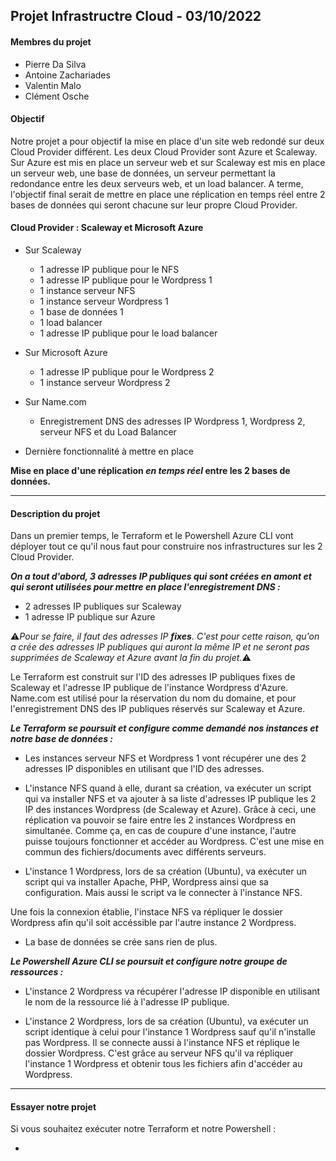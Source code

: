 ## **Projet Infrastructre Cloud - 03/10/2022**

#### **Membres du projet**

- Pierre Da Silva
- Antoine Zachariades
- Valentin Malo
- Clément Osche

#### **Objectif**

Notre projet a pour objectif la mise en place d'un site web redondé sur deux Cloud Provider différent.
Les deux Cloud Provider sont Azure et Scaleway.
Sur Azure est mis en place un serveur web et sur Scaleway est mis en place un serveur web, une base de données, un serveur permettant la redondance entre les deux serveurs web, et un load balancer.
A terme, l'objectif final serait de mettre en place une réplication en temps réel entre 2 bases de données qui seront chacune sur leur propre Cloud Provider.

#### **Cloud Provider : Scaleway et Microsoft Azure**

* Sur Scaleway
    * 1 adresse IP publique pour le NFS
    * 1 adresse IP publique pour le Wordpress 1
    * 1 instance serveur NFS
    * 1 instance serveur Wordpress 1
    * 1 base de données 1
    * 1 load balancer
    * 1 adresse IP publique pour le load balancer

* Sur Microsoft Azure
    * 1 adresse IP publique pour le Wordpress 2
    * 1 instance serveur Wordpress 2

* Sur Name.com
    * Enregistrement DNS des adresses IP Wordpress 1, Wordpress 2, serveur NFS et du Load Balancer 

* Dernière fonctionnalité à mettre en place

**Mise en place d'une réplication *en temps réel* entre les 2 bases de données.**

---

#### **Description du projet**

Dans un premier temps, le Terraform et le Powershell Azure CLI vont déployer tout ce qu'il nous faut pour construire nos infrastructures sur les 2 Cloud Provider.

***On a tout d'abord, 3 adresses IP publiques qui sont créées en amont et qui seront utilisées pour mettre en place l'enregistrement DNS :***

* 2 adresses IP publiques sur Scaleway
* 1 adresse IP publique sur Azure

:warning:*Pour se faire, il faut des adresses IP **fixes**. C'est pour cette raison, qu'on a crée des adresses IP publiques qui auront la même IP et ne seront pas supprimées de Scaleway et Azure avant la fin du projet.*:warning:

Le Terraform est construit sur l'ID des adresses IP publiques fixes de Scaleway et l'adresse IP publique de l'instance Wordpress d'Azure.
Name.com est utilisé pour la réservation du nom du domaine, et pour l'enregistrement DNS des IP publiques réservés sur Scaleway et Azure.

***Le Terraform se poursuit et configure comme demandé nos instances et notre base de données :***

* Les instances serveur NFS et Wordpress 1 vont récupérer une des 2 adresses IP disponibles en utilisant que l'ID des adresses.

* L'instance NFS quand à elle, durant sa création, va exécuter un script qui va installer NFS et va ajouter à sa liste d'adresses IP publique les 2 IP des instances Wordpress (de Scaleway et Azure).
Grâce à ceci, une réplication va pouvoir se faire entre les 2 instances Wordpress en simultanée. Comme ça, en cas de coupure d'une instance, l'autre puisse toujours fonctionner et accéder au Wordpress. C'est une mise en commun des fichiers/documents avec différents serveurs.

* L'instance 1 Wordpress, lors de sa création (Ubuntu), va exécuter un script qui va installer Apache, PHP, Wordpress ainsi que sa configuration. Mais aussi le script va le connecter à l'instance NFS.

Une fois la connexion établie, l'instace NFS va répliquer le dossier Wordpress afin qu'il soit accéssible par l'autre instance 2 Wordpress.

* La base de données se crée sans rien de plus.

***Le Powershell Azure CLI se poursuit et configure notre groupe de ressources :***

* L'instance 2 Wordpress va récupérer l'adresse IP disponible en utilisant le nom de la ressource lié à l'adresse IP publique.

* L'instance 2 Wordpress, lors de sa création (Ubuntu), va exécuter un script identique à celui pour l'instance 1 Wordpress sauf qu'il n'installe pas Wordpress. Il se connecte aussi à l'instance NFS et réplique le dossier Wordpress.
C'est grâce au serveur NFS qu'il va répliquer l'instance 1 Wordpress et obtenir tous les fichiers afin d'accéder au Wordpress.

---

#### **Essayer notre projet**

Si vous souhaitez exécuter notre Terraform et notre Powershell :

* 